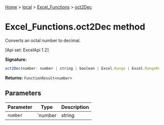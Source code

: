 [Home](./index) &gt; [local](local.md) &gt; [Excel\_Functions](local.excel_functions.md) &gt; [oct2Dec](local.excel_functions.oct2dec.md)

# Excel\_Functions.oct2Dec method

Converts an octal number to decimal. 

 \[Api set: ExcelApi 1.2\]

**Signature:**
```javascript
oct2Dec(number: number | string | boolean | Excel.Range | Excel.RangeReference | Excel.FunctionResult<any>): FunctionResult<number>;
```
**Returns:** `FunctionResult<number>`

## Parameters

|  Parameter | Type | Description |
|  --- | --- | --- |
|  `number` | `number | string | boolean | Excel.Range | Excel.RangeReference | Excel.FunctionResult<any>` |  |

